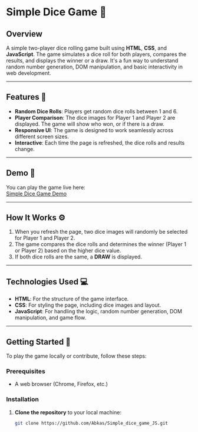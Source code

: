 # Simple Dice Game 🎲

## Overview
A simple two-player dice rolling game built using **HTML**, **CSS**, and **JavaScript**. The game simulates a dice roll for both players, compares the results, and displays the winner or a draw. It's a fun way to understand random number generation, DOM manipulation, and basic interactivity in web development.

---

## Features 🌟
- **Random Dice Rolls**: Players get random dice rolls between 1 and 6.
- **Player Comparison**: The dice images for Player 1 and Player 2 are displayed. The game will show who won, or if there is a draw.
- **Responsive UI**: The game is designed to work seamlessly across different screen sizes.
- **Interactive**: Each time the page is refreshed, the dice rolls and results change.

---

## Demo 🔗
You can play the game live here:  
[Simple Dice Game Demo](simple-dice-game-js-git-master-real-eggs-projects.vercel.app)

---

## How It Works ⚙️
1. When you refresh the page, two dice images will randomly be selected for Player 1 and Player 2.
2. The game compares the dice rolls and determines the winner (Player 1 or Player 2) based on the higher dice value.
3. If both dice rolls are the same, a **DRAW** is displayed.

---

## Technologies Used 💻
- **HTML**: For the structure of the game interface.
- **CSS**: For styling the page, including dice images and layout.
- **JavaScript**: For handling the logic, random number generation, DOM manipulation, and game flow.

---

## Getting Started 🚀
To play the game locally or contribute, follow these steps:

### Prerequisites
- A web browser (Chrome, Firefox, etc.)

### Installation
1. **Clone the repository** to your local machine:
   ```bash
   git clone https://github.com/Abkas/Simple_dice_game_JS.git
